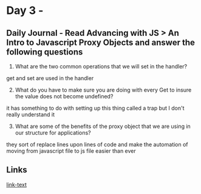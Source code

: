 # Day 3 - 

## Daily Journal - Read Advancing with JS > An Intro to Javascript Proxy Objects and answer the following questions

1. What are the two common operations that we will set in the handler?

get and set are used in the handler

2. What do you have to make sure you are doing with every Get to insure the value does not become undefined?

it has something to do with setting up this thing called a trap but I don't really understand it

3. What are some of the benefits of the proxy object that we are using in our structure for applications?

they sort of replace lines upon lines of code and make the automation of moving from javascript file to js file easier than ever



## Links
<!--some comment-->
[link-text](https://paytonmacdonald.github.io/day-3-afternoon-gregslist/.)